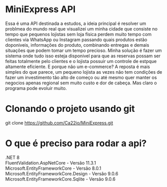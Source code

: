# MiniExpress API

Essa é uma API destinada a estudos, a ideia principal é resolver um problmea do mundo real que visualizei um minha cidade que consiste no tempo que pequenos lojistas sem loja física perdem muito tempo com clientes via WhatsApp ou Instagram passando quais produtos estão doponiveis, informações do produto, combinando entregas e demais situações que podem tomar um tempo precioso.
Minha solução é fazer um sistema onde tudo isso esteja disponivel para que as reservas possam ser feitas totalmente pelo clientes e o lojista possuir um controle de estpque altamente eficiente. E porque não um e-commerce? A reposta é mais simples do que parece, um pequeno lojista as vezes não tem condições de fazer um investimento tão alto de começo ou até mesmo quer manter os negocios apenas regional sem muito custo e dor de cabeça. Mas claro o programa pode evoluir muito.

# Clonando o projeto usando git

git clone https://github.com/Ca22io/MiniExpress.git

# O que é preciso para rodar a api?

.NET 8<br>
FluentValidation.AspNetCore - Versão 11.3.1<br>
Microsoft.EntityFrameworkCore - Versão 8.0.1<br>
Microsoft.EntityFrameworkCore.Design - Versão 9.0.6<br>
Microsoft.EntityFrameworkCore.Sqlite - Versão 9.0.6
